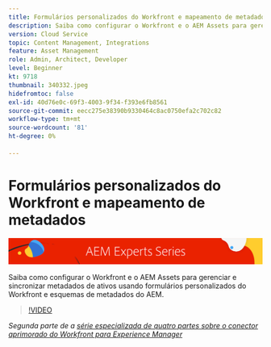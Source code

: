 ```yaml
---
title: Formulários personalizados do Workfront e mapeamento de metadados com o conector aprimorado Workfront para AEM
description: Saiba como configurar o Workfront e o AEM Assets para gerenciar e sincronizar metadados de ativos usando formulários personalizados do Workfront e esquemas de metadados do AEM.
version: Cloud Service
topic: Content Management, Integrations
feature: Asset Management
role: Admin, Architect, Developer
level: Beginner
kt: 9718
thumbnail: 340332.jpeg
hidefromtoc: false
exl-id: 40d76e0c-69f3-4003-9f34-f393e6fb8561
source-git-commit: eecc275e38390b9330464c8ac0750efa2c702c82
workflow-type: tm+mt
source-wordcount: '81'
ht-degree: 0%

---
```


# Formulários personalizados do Workfront e mapeamento de metadados

![Série para especialistas em AEM](./assets/banner.png)

Saiba como configurar o Workfront e o AEM Assets para gerenciar e sincronizar metadados de ativos usando formulários personalizados do Workfront e esquemas de metadados do AEM.

>[!VIDEO](https://video.tv.adobe.com/v/340332?quality=12&learn=on)

_Segunda parte de a [série especializada de quatro partes sobre o conector aprimorado do Workfront para Experience Manager](./overview.md)_
